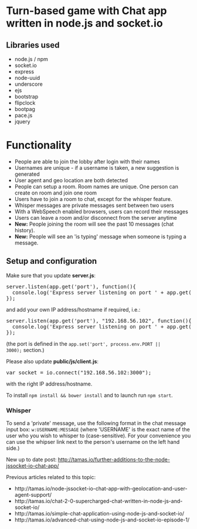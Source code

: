 # Turn-based game with Chat app written in node.js and socket.io

## Libraries used
<ul>
  <li>node.js / npm</li>
  <li>socket.io</li>
  <li>express</li>
  <li>node-uuid</li>
  <li>underscore</li>
  <li>ejs</li>
  <li>bootstrap</li>
  <li>flipclock</li>
  <li>bootpag</li>
  <li>pace.js</li>
  <li>jquery</li>
</ul>

# Functionality
<ul>
  <li>People are able to join the lobby after login with their names</li>
  <li>Usernames are unique - if a username is taken, a new suggestion is generated</li>
  <li>User agent and geo location are both detected</li>
  <li>People can setup a room. Room names are unique. One person can create on room and join one room</li>
  <li>Users have to join a room to chat, except for the whisper feature.</li>
  <li>Whisper messages are private messages sent between two users</li>
  <li>With a WebSpeech enabled browsers, users can record their messages</li>
  <li>Users can leave a room and/or disconnect from the server anytime</li>
  <li><strong>New:</strong> People joining the room will see the past 10 messages (chat history).</li>
  <li><strong>New:</strong> People will see an 'is typing' message when someone is typing a message.</li>
</ul>

## Setup and configuration

Make sure that you update <strong>server.js</strong>:
<pre>server.listen(app.get('port'), function(){
  console.log('Express server listening on port ' + app.get('port'));
});</pre>
and add your own IP address/hostname if required, i.e.:
<pre>server.listen(app.get('port'), "192.168.56.102", function(){
  console.log('Express server listening on port ' + app.get('port'));
});</pre>

(the port is defined in the <code>app.set('port', process.env.PORT || 3000);</code> section.)

Please also update <strong>public/js/client.js</strong>:
<pre>var socket = io.connect("192.168.56.102:3000");</pre>
with the right IP address/hostname.

To install <code>npm install && bower install</code> and to launch run <code>npm start</code>.

### Whisper

To send a 'private' message, use the following format in the chat message input box:
<code>w:USERNAME:MESSAGE</code> (where 'USERNAME' is the exact name of the user who you wish to whisper to (case-sensitive). For your convenience you can use the whipser link next to the person's username on the left hand side.)

New up to date post: http://tamas.io/further-additions-to-the-node-jssocket-io-chat-app/

Previous articles related to this topic:
<ul>
  <li>http://tamas.io/node-jssocket-io-chat-app-with-geolocation-and-user-agent-support/</li>
  <li>http://tamas.io/chat-2-0-supercharged-chat-written-in-node-js-and-socket-io/</li>
  <li>http://tamas.io/simple-chat-application-using-node-js-and-socket-io/</li>
  <li>http://tamas.io/advanced-chat-using-node-js-and-socket-io-episode-1/</li>
</ul>
